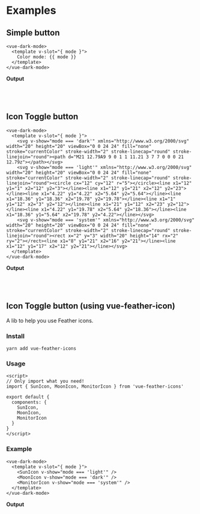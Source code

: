 # Examples

## Simple button

```vue
<vue-dark-mode>
  <template v-slot="{ mode }">
    Color mode: {{ mode }}
  </template>
</vue-dark-mode>
```

**Output**

<div style="padding: 10px;background-color: var(--bg-secondary);">
  <ClientOnly>
    <vue-dark-mode style="padding: 8px 12px;border: 1px solid var(--border-color);">
      <template v-slot="{ mode }">
        Color mode: {{ mode }}
      </template>
    </vue-dark-mode>
  </ClientOnly>
</div>

## Icon Toggle button

```vue
<vue-dark-mode>
  <template v-slot="{ mode }">
    <svg v-show="mode === 'dark'" xmlns="http://www.w3.org/2000/svg" width="20" height="20" viewBox="0 0 24 24" fill="none" stroke="currentColor" stroke-width="2" stroke-linecap="round" stroke-linejoin="round"><path d="M21 12.79A9 9 0 1 1 11.21 3 7 7 0 0 0 21 12.79z"></path></svg>
    <svg v-show="mode === 'light'" xmlns="http://www.w3.org/2000/svg" width="20" height="20" viewBox="0 0 24 24" fill="none" stroke="currentColor" stroke-width="2" stroke-linecap="round" stroke-linejoin="round"><circle cx="12" cy="12" r="5"></circle><line x1="12" y1="1" x2="12" y2="3"></line><line x1="12" y1="21" x2="12" y2="23"></line><line x1="4.22" y1="4.22" x2="5.64" y2="5.64"></line><line x1="18.36" y1="18.36" x2="19.78" y2="19.78"></line><line x1="1" y1="12" x2="3" y2="12"></line><line x1="21" y1="12" x2="23" y2="12"></line><line x1="4.22" y1="19.78" x2="5.64" y2="18.36"></line><line x1="18.36" y1="5.64" x2="19.78" y2="4.22"></line></svg>
    <svg v-show="mode === 'system'" xmlns="http://www.w3.org/2000/svg" width="20" height="20" viewBox="0 0 24 24" fill="none" stroke="currentColor" stroke-width="2" stroke-linecap="round" stroke-linejoin="round"><rect x="2" y="3" width="20" height="14" rx="2" ry="2"></rect><line x1="8" y1="21" x2="16" y2="21"></line><line x1="12" y1="17" x2="12" y2="21"></line></svg>
  </template>
</vue-dark-mode>
```

**Output**

<div style="padding: 10px;background-color: var(--bg-secondary);">
  <ClientOnly>
    <vue-dark-mode style="padding: 10px 14px;">
      <template v-slot="{ mode }">
        <svg v-show="mode === 'dark'" xmlns="http://www.w3.org/2000/svg" width="20" height="20" viewBox="0 0 24 24" fill="none" stroke="currentColor" stroke-width="2" stroke-linecap="round" stroke-linejoin="round"><path d="M21 12.79A9 9 0 1 1 11.21 3 7 7 0 0 0 21 12.79z"></path></svg>
        <svg v-show="mode === 'light'" xmlns="http://www.w3.org/2000/svg" width="20" height="20" viewBox="0 0 24 24" fill="none" stroke="currentColor" stroke-width="2" stroke-linecap="round" stroke-linejoin="round"><circle cx="12" cy="12" r="5"></circle><line x1="12" y1="1" x2="12" y2="3"></line><line x1="12" y1="21" x2="12" y2="23"></line><line x1="4.22" y1="4.22" x2="5.64" y2="5.64"></line><line x1="18.36" y1="18.36" x2="19.78" y2="19.78"></line><line x1="1" y1="12" x2="3" y2="12"></line><line x1="21" y1="12" x2="23" y2="12"></line><line x1="4.22" y1="19.78" x2="5.64" y2="18.36"></line><line x1="18.36" y1="5.64" x2="19.78" y2="4.22"></line></svg>
        <svg v-show="mode === 'system'" xmlns="http://www.w3.org/2000/svg" width="20" height="20" viewBox="0 0 24 24" fill="none" stroke="currentColor" stroke-width="2" stroke-linecap="round" stroke-linejoin="round"><rect x="2" y="3" width="20" height="14" rx="2" ry="2"></rect><line x1="8" y1="21" x2="16" y2="21"></line><line x1="12" y1="17" x2="12" y2="21"></line></svg>
      </template>
    </vue-dark-mode>
  </ClientOnly>
</div>

## Icon Toggle button (using vue-feather-icon)

A lib to help you use Feather icons.

### Install
```shell
yarn add vue-feather-icons
```

### Usage
```vue
<script>
// Only import what you need!
import { SunIcon, MoonIcon, MonitorIcon } from 'vue-feather-icons'

export default {
  components: {
    SunIcon,
    MoonIcon,
    MonitorIcon
  }
}
</script>
```

### Example
```vue
<vue-dark-mode>
  <template v-slot="{ mode }">
    <SunIcon v-show="mode === 'light'" />
    <MoonIcon v-show="mode === 'dark'" />
    <MonitorIcon v-show="mode === 'system'" />
  </template>
</vue-dark-mode>
```

**Output**

<div style="padding: 10px;background-color: var(--bg-secondary);">
  <ClientOnly>
    <vue-dark-mode style="padding: 10px 14px;">
      <template v-slot="{ mode }">
        <svg v-show="mode === 'dark'" xmlns="http://www.w3.org/2000/svg" width="20" height="20" viewBox="0 0 24 24" fill="none" stroke="currentColor" stroke-width="2" stroke-linecap="round" stroke-linejoin="round"><path d="M21 12.79A9 9 0 1 1 11.21 3 7 7 0 0 0 21 12.79z"></path></svg>
        <svg v-show="mode === 'light'" xmlns="http://www.w3.org/2000/svg" width="20" height="20" viewBox="0 0 24 24" fill="none" stroke="currentColor" stroke-width="2" stroke-linecap="round" stroke-linejoin="round"><circle cx="12" cy="12" r="5"></circle><line x1="12" y1="1" x2="12" y2="3"></line><line x1="12" y1="21" x2="12" y2="23"></line><line x1="4.22" y1="4.22" x2="5.64" y2="5.64"></line><line x1="18.36" y1="18.36" x2="19.78" y2="19.78"></line><line x1="1" y1="12" x2="3" y2="12"></line><line x1="21" y1="12" x2="23" y2="12"></line><line x1="4.22" y1="19.78" x2="5.64" y2="18.36"></line><line x1="18.36" y1="5.64" x2="19.78" y2="4.22"></line></svg>
        <svg v-show="mode === 'system'" xmlns="http://www.w3.org/2000/svg" width="20" height="20" viewBox="0 0 24 24" fill="none" stroke="currentColor" stroke-width="2" stroke-linecap="round" stroke-linejoin="round"><rect x="2" y="3" width="20" height="14" rx="2" ry="2"></rect><line x1="8" y1="21" x2="16" y2="21"></line><line x1="12" y1="17" x2="12" y2="21"></line></svg>
      </template>
    </vue-dark-mode>
  </ClientOnly>
</div>